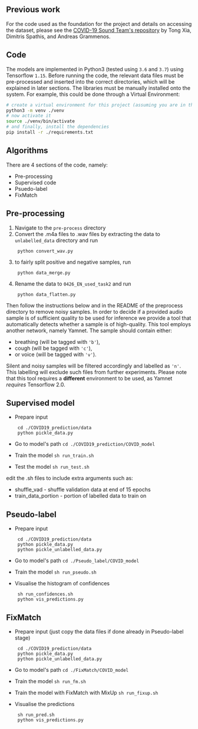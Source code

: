 ## Previous work
For the code used as the foundation for the project and details on accessing the dataset, please see the [COVID-19 Sound Team's repository](https://github.com/cam-mobsys/covid19-sounds-neurips) by Tong Xia, Dimitris Spathis, and Andreas Grammenos.

## Code
The models are implemented in Python3 (tested using `3.6` and `3.7`) using Tensorflow `1.15`.
Before running the code, the relevant data files must be pre-processed and inserted into the correct
directories, which will be explained in later sections.
The libraries must be manually installed onto the system. For example, this could be done through a Virtual
Environment:

```bash
# create a virtual environment for this project (assuming you are in the root directory of the repository)
python3 -m venv ./venv
# now activate it
source ./venv/bin/activate
# and finally, install the dependencies
pip install -r ./requirements.txt
```

## Algorithms

There are 4 sections of the code, namely:
- Pre-processing
- Supervised code
- Psuedo-label
- FixMatch

## Pre-processing

1. Navigate to the `pre-process` directory
1. Convert the .m4a files to .wav files by extracting the data to `unlabelled_data` directory
    and run 
    ```
     python convert_wav.py
    ```
1. to fairly split positive and negative samples, run
    ```
     python data_merge.py
    ```
1. Rename the data to `0426_EN_used_task2` and run
    ```
     python data_flatten.py
    ```
Then follow the instructions below and in the README of the preprocess directory to remove noisy samples.
In order to decide if a provided audio sample is of sufficient quality to be used for inference we provide a tool that
automatically detects whether a sample is of high-quality. This tool employs another network, namely
Yamnet. The sample should contain either:

- breathing (will be tagged with `'b'`),
- cough (will be tagged with `'c'`),
- or voice (will be tagged with `'v'`).

Silent and noisy samples will be filtered accordingly and labelled as `'n'`. This labelling will exclude such files
from further experiments. Please note that this tool requires a **different** environment
to be used, as Yamnet _requires_ Tensorflow 2.0.


## Supervised model

- Prepare input

  ```shell
   cd ./COVID19_prediction/data
   python pickle_data.py
  ```

- Go to model's path `cd ./COVID19_prediction/COVID_model`
- Train the model `sh run_train.sh`
- Test the model `sh run_test.sh`

edit the .sh files to include extra arguments such as:
- shuffle\_vad - shuffle validation data at end of 15 epochs
- train\_data\_portion - portion of labelled data to train on

## Pseudo-label

- Prepare input

  ```shell
   cd ./COVID19_prediction/data
   python pickle_data.py
   python pickle_unlabelled_data.py
  ```

- Go to model's path `cd ./Pseudo_label/COVID_model`
- Train the model `sh run_pseudo.sh`
- Visualise the histogram of confidences
  ```shell
   sh run_confidences.sh
   python vis_predictions.py
  ```

## FixMatch

- Prepare input (just copy the data files if done already in Pseudo-label stage)

  ```shell
   cd ./COVID19_prediction/data
   python pickle_data.py
   python pickle_unlabelled_data.py
  ```

- Go to model's path `cd ./FixMatch/COVID_model`
- Train the model `sh run_fm.sh`
- Train the model with FixMatch with MixUp `sh run_fixup.sh`
- Visualise the predictions
  ```shell
   sh run_pred.sh
   python vis_predictions.py
  ```
